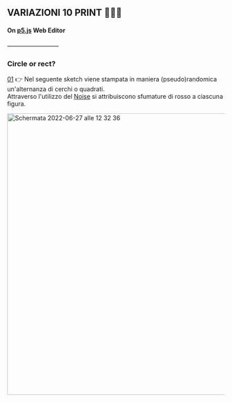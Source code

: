## VARIAZIONI 10 PRINT 👩🏽‍💻
#### On [p5.js](https://p5js.org/) Web Editor

–––––––––––––––––

### Circle or rect?

[01](https://editor.p5js.org/Lucrezia_Ghinassi/sketches/BEPBWrJNO) 👉
Nel seguente sketch viene stampata in maniera (pseudo)randomica un'alternanza di cerchi o quadrati.<br>
Attraverso l'utilizzo del [Noise](https://p5js.org/reference/#/p5/noise) si attribuiscono sfumature di rosso a ciascuna figura. 

<img width="652" alt="Schermata 2022-06-27 alle 12 32 36" src="https://user-images.githubusercontent.com/101177495/175947614-48f9fa27-0139-4f68-a306-fb8f3f41e8bf.png">
